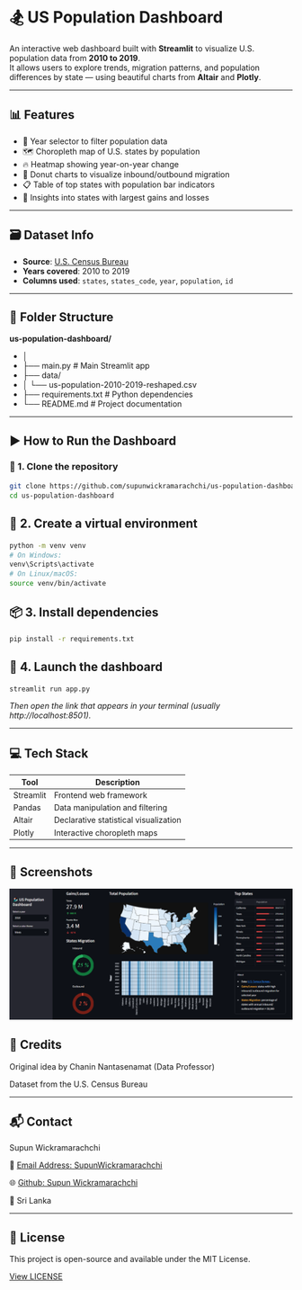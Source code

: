 # 🏂 US Population Dashboard

An interactive web dashboard built with **Streamlit** to visualize U.S. population data from **2010 to 2019**.  
It allows users to explore trends, migration patterns, and population differences by state — using beautiful charts from **Altair** and **Plotly**.

---

## 📊 Features

- 📅 Year selector to filter population data
- 🗺️ Choropleth map of U.S. states by population
- 🔥 Heatmap showing year-on-year change
- 🍩 Donut charts to visualize inbound/outbound migration
- 📋 Table of top states with population bar indicators
- 🧠 Insights into states with largest gains and losses

---

## 🗃️ Dataset Info

- **Source**: [U.S. Census Bureau](https://www.census.gov/data/datasets/time-series/demo/popest/2010s-state-total.html)
- **Years covered**: 2010 to 2019
- **Columns used**: `states`, `states_code`, `year`, `population`, `id`

---

## 📁 Folder Structure
**us-population-dashboard/**
- │
- ├── main.py # Main Streamlit app
- ├── data/
- │      └── us-population-2010-2019-reshaped.csv
- ├── requirements.txt # Python dependencies
- └── README.md # Project documentation

---

## ▶️ How to Run the Dashboard

### 🧰 1. Clone the repository

```bash
git clone https://github.com/supunwickramarachchi/us-population-dashboard.git
cd us-population-dashboard
```
## 🐍 2. Create a virtual environment
```bash
python -m venv venv
# On Windows:
venv\Scripts\activate
# On Linux/macOS:
source venv/bin/activate
```
## 📦 3. Install dependencies
```bash
pip install -r requirements.txt
```
## 🚀 4. Launch the dashboard
```bash
streamlit run app.py
```
_Then open the link that appears in your terminal (usually http://localhost:8501)._

---

## 💻 Tech Stack
| Tool  | Description |
| ------------- | ------------- |
| Streamlit  | Frontend web framework  |
| Pandas  | Data manipulation and filtering |
| Altair | Declarative statistical visualization |
| Plotly | Interactive choropleth maps |

---
## 📸 Screenshots
![Alt text](images/dashboard.PNG)

## 🙏 Credits
Original idea by Chanin Nantasenamat (Data Professor)

Dataset from the U.S. Census Bureau

---

## 📬 Contact
Supun Wickramarachchi

📧 [Email Address: SupunWickramarachchi](supun9718wic@gmail.com)

🌐 [Github: Supun Wickramarachchi](https://github.com/supunwickramarachchi)

📍 Sri Lanka

---

## 📄 License
This project is open-source and available under the MIT License.

[View LICENSE](LICENSE)